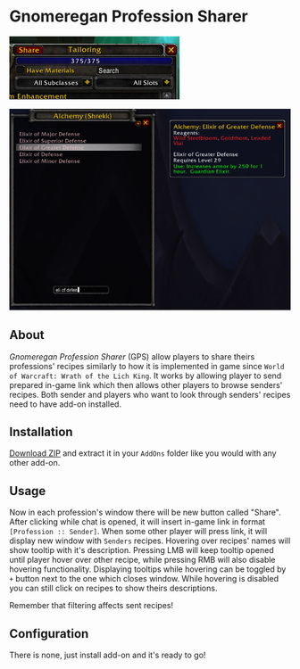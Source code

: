 # Gnomeregan Profession Sharer

![Share button](./share_button.png)

![Gnomeregan Profession Sharer](./main_frame.png)

## About

_Gnomeregan Profession Sharer_ (GPS) allow players to share theirs professions' recipes similarly to how it is implemented in game since `World of Warcraft: Wrath of the Lich King`. It works by allowing player to send prepared in-game link which then allows other players to browse senders' recipes. Both sender and players who want to look through senders' recipes need to have add-on installed.

## Installation

[Download ZIP](https://github.com/MarWit/GPS-TBC/archive/master.zip) and extract it in your `AddOns` folder like you would with any other add-on.

## Usage

Now in each profession's window there will be new button called "Share". After clicking while chat is opened,
it will insert in-game link in format `[Profession :: Sender]`. When some other player will press link, it will display new window with `Senders` recipes. Hovering over recipes' names will show tooltip with it's description. Pressing LMB will keep tooltip opened until player hover over other recipe, while pressing RMB will also disable hovering functionality. Displaying tooltips while hovering can be toggled by `+` button next to the one which closes window. While hovering is disabled you can still click on recipes to show theirs descriptions.

Remember that filtering affects sent recipes!


## Configuration

There is none, just install add-on and it's ready to go!



